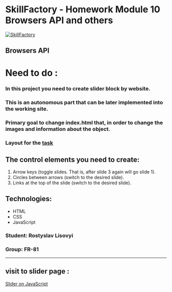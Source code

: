 # SkillFactory - Homework Module 10 **Browsers API and others**

[![SkillFactory](https://static.tildacdn.com/tild3262-3939-4164-b264-626362643536/SF_MRG_-_white.svg)](https://skillfactory.ru/)

## Browsers API

# **Need to do** :
### In this project you need to create **slider** block by website. 
### This is an autonomous part that can be later implemented into the working site.
### Primary goal to change index.html that, in order to change the images and information about the object.

### Layout for the [task](https://www.figma.com/file/D4rkmpfIjEC3GwYBPgE1vd/Slider?node-id=0%3A1&t=XjHuLkyvlIPNOHZe-0)

## The control elements you need to create:
1. Arrow keys (toggle slides. That is, after slide 3 again will go slide 1).
2. Circles between arrows (switch to the desired slide).
3. Links at the top of the slide (switch to the desired slide).


## Technologies:

- HTML
- CSS
- JavaScript

### Student: Rostyslav Lisovyi

### Group: FR-81
----

## visit to slider page :

[Slider on JavaScript](https://rokokos97.github.io/SkillFactory_slider_on_JS_homework/)
